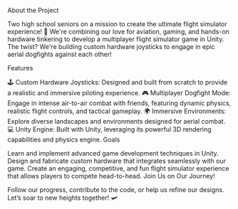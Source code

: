 About the Project

Two high school seniors on a mission to create the ultimate flight simulator experience! 🚀 We're combining our love for aviation, gaming, and hands-on hardware tinkering to develop a multiplayer flight simulator game in Unity. The twist? We're building custom hardware joysticks to engage in epic aerial dogfights against each other!

Features

🕹 Custom Hardware Joysticks: Designed and built from scratch to provide a realistic and immersive piloting experience.
🎮 Multiplayer Dogfight Mode: Engage in intense air-to-air combat with friends, featuring dynamic physics, realistic flight controls, and tactical gameplay.
🌍 Immersive Environments: Explore diverse landscapes and environments designed for aerial combat.
💻 Unity Engine: Built with Unity, leveraging its powerful 3D rendering capabilities and physics engine.
Goals

Learn and implement advanced game development techniques in Unity.
Design and fabricate custom hardware that integrates seamlessly with our game.
Create an engaging, competitive, and fun flight simulator experience that allows players to compete head-to-head.
Join Us on Our Journey!

Follow our progress, contribute to the code, or help us refine our designs. Let’s soar to new heights together! 🛩️
